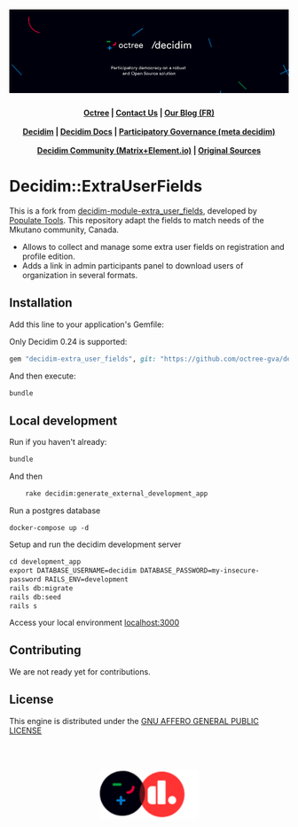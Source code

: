 <h1 align="center"><img src="https://github.com/octree-gva/meta/blob/main/decidim/static/header.png?raw=true" alt="Decidim - Octree Participatory democracy on a robust and open source solution"></h1>
<h4 align="center">
    <a href="https://www.octree.ch">Octree</a> |
    <a href="https://octree.ch/en/contact-us/">Contact Us</a> |
    <a href="https://blog.octree.ch">Our Blog (FR)</a><br/><br/>
    <a href="https://decidim.org">Decidim</a> |
    <a href="https://docs.decidim.org/en/">Decidim Docs</a> |
    <a href="https://meta.decidim.org">Participatory Governance (meta decidim)</a><br/><br/>
    <a href="https://matrix.to/#/+decidim:matrix.org">Decidim Community (Matrix+Element.io)</a> |
    <a href="https://github.com/PopulateTools/decidim-module-extra_user_fields">Original Sources</a>
</h4>


# Decidim::ExtraUserFields

This is a fork from [decidim-module-extra_user_fields](https://github.com/PopulateTools/decidim-module-extra_user_fields), developed by [Populate Tools](http://populate.tools). This repository adapt the fields to match needs of the Mkutano community, Canada.


* Allows to collect and manage some extra user fields on registration and profile edition.
* Adds a link in admin participants panel to download users of organization in several formats.

## Installation

Add this line to your application's Gemfile:

Only Decidim 0.24 is supported:
```ruby
gem "decidim-extra_user_fields", git: "https://github.com/octree-gva/decidim-module-mkutano-extra_user_fields", branch: "release/0.24-stable"
```

And then execute:

```bash
bundle
```
## Local development
Run if you haven't already:
```bash
bundle
```

And then
```bash
    rake decidim:generate_external_development_app
```

Run a postgres database
```
docker-compose up -d
```

Setup and run the decidim development server
```
cd development_app
export DATABASE_USERNAME=decidim DATABASE_PASSWORD=my-insecure-password RAILS_ENV=development
rails db:migrate
rails db:seed
rails s
```
Access your local environment [localhost:3000](http://localhost:3000)

## Contributing

We are not ready yet for contributions.

## License

This engine is distributed under the [GNU AFFERO GENERAL PUBLIC LICENSE](LICENSE.md)

<br /><br />
<p align="center">
    <img src="https://raw.githubusercontent.com/octree-gva/meta/main/decidim/static/octree_and_decidim.png" height="90" alt="Decidim Installation by Octree" />
</p>
